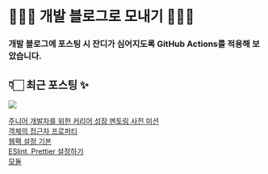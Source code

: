 # 👩🏻‍🌾 개발 블로그로 모내기 🌱🌳✨

### 개발 블로그에 포스팅 시 잔디가 심어지도록 GitHub Actions를 적용해 보았습니다.

## 👇🏻 최근 포스팅 ✨
<p>
    <a href="https://herlang.tistory.com"><img src="https://img.shields.io/badge/Blog-FF5722?style=flat-square&logo=Blogger&logoColor=white"/></a><br>
</p>

<a href=https://herlang.tistory.com/entry/%EC%A3%BC%EB%8B%88%EC%96%B4-%EA%B0%9C%EB%B0%9C%EC%9E%90%EB%A5%BC-%EC%9C%84%ED%95%9C-%EC%BB%A4%EB%A6%AC%EC%96%B4-%EC%84%B1%EC%9E%A5-%EB%A9%98%ED%86%A0%EB%A7%81-%EC%82%AC%EC%A0%84-%EB%AF%B8%EC%85%98>주니어 개발자를 위한 커리어 성장 멘토링 사전 미션</a></br><a href=https://herlang.tistory.com/entry/%EB%8D%B0%EC%9D%B4%ED%84%B0-%ED%94%84%EB%A1%9C%ED%8D%BC%ED%8B%B0%EC%99%80-%EC%A0%91%EA%B7%BC%EC%9E%90-%ED%94%84%EB%A1%9C%ED%8D%BC%ED%8B%B0>객체의 접근자 프로퍼티</a></br><a href=https://herlang.tistory.com/entry/%EC%9B%B9%ED%8C%A9-%EC%84%A4%EC%A0%95%EC%9E%91%EC%84%B1%EC%A4%91>웹팩 설정 기본</a></br><a href=https://herlang.tistory.com/entry/ESlint-Prettier-%EC%84%A4%EC%A0%95%ED%95%98%EA%B8%B0>ESlint, Prettier 설정하기</a></br><a href=https://herlang.tistory.com/entry/%EB%AA%A8%EB%93%88>모듈</a></br>